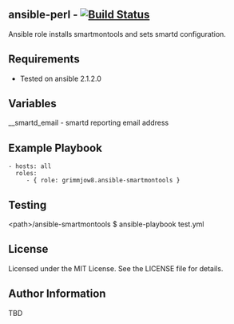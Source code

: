 ## ansible-perl - [![Build Status](https://travis-ci.org/grimmjow8/ansible-smartmontools.png)](https://travis-ci.org/grimmjow8/ansible-smartmontools)

Ansible role installs smartmontools and sets smartd configuration.

Requirements
------------

- Tested on ansible 2.1.2.0

Variables
---------

__smartd_email - smartd reporting email address

Example Playbook
----------------

    - hosts: all
      roles:
         - { role: grimmjow8.ansible-smartmontools }


Testing
-------

\<path\>/ansible-smartmontools $ ansible-playbook test.yml 


License
-------

Licensed under the MIT License. See the LICENSE file for details.

Author Information
------------------

TBD

